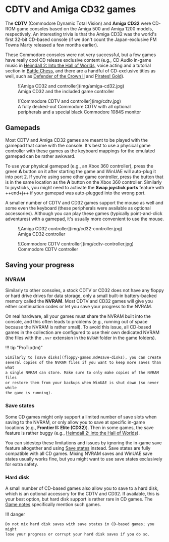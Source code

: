 # CDTV and Amiga CD32 games

The **CDTV** (Commodore Dynamic Total Vision) and **Amiga CD32** were CD-ROM
game consoles based on the Amiga 500 and Amiga 1200 models, respectively. An
interesting trivia is that the Amiga CD32 was the world's first 32-bit
CD-based console (if we don't count the Japan-exclusive FM Towns Marty
released a few months earlier).

These Commodore consoles were not very successful, but a few games have really
cool CD release exclusive content (e.g., CD Audio in-game music in
[Heimdall 2: Into the Hall of Worlds](../game-notes/g-j.md#heimdall-2-into-the-hall-of-worlds-cd32),
voice acting and a tutorial section in
[Battle Chess](../game-notes/b.md#battle-chess-cd32), and there are a handful of
CD-exclusive titles as well, such as
[Defender of the Crown II](../game-notes/d.md#defender-of-the-crown-ii-cd32) and
[Pirates! Gold](../game-notes/p.md#pirates-gold-cd32)).

<figure markdown="span">
  ![Amiga CD32 and controller](img/amiga-cd32.jpg)
  <figcaption>Amiga CD32 and the included game controller</figcaption>
</figure>

<figure markdown="span">
  ![Commodore CDTV and controller](img/cdtv.jpg)
  <figcaption>A fully decked-out Commodore CDTV with all optional peripherals and a special black Commodore 1084S monitor</figcaption>
</figure>


## Gamepads

Most CDTV and Amiga CD32 games are meant to be played with the gamepad that
came with the console. It's best to use a physical game controller with these
games as the keyboard mappings for the emulated gamepad can be rather awkward.

To use your physical gamepad (e.g., an Xbox 360 controller), press the green
**A** button on it after starting the game and WinUAE will auto-plug it into
port 2. If you're using some other game controller, press the button that is
in the same location as the **A** button on the Xbox 360 controller. Similarly
to joysticks, you might need to activate the **Swap joystick ports** feature
with ++end+j++ if your gamepad was auto-plugged into the wrong port.

A smaller number of CDTV and CD32 games support the mouse as well and some
even the keyboard (these peripherals were available as optional accessories).
Although you can play these games (typically point-and-click adventures) with
a gamepad, it's usually more convenient to use the mouse.

<figure markdown="span">
  ![Amiga CD32 controller](img/cd32-controller.jpg)
  <figcaption>Amiga CD32 controller</figcaption>
</figure>

<figure markdown="span">
  ![Commodore CDTV controller](img/cdtv-controller.jpg)
  <figcaption>Commodore CDTV controller</figcaption>
</figure>


## Saving your progress

### NVRAM

Similarly to other consoles, a stock CDTV or CD32 does not have any floppy or
hard drive drives for data storage, only a small built-in battery-backed
memory called the **NVRAM**. Most CDTV and CD32 games will give you either
continuation codes or let you save your progress to the NVRAM.

On real hardware, all your games must share the NVRAM built into the console,
and this often leads to problems (e.g., running out of space because the NVRAM
is rather small). To avoid this issue, all CD-based games in the collection
are configured to use their own dedicated NVRAM (the files with the `.nvr`
extension in the `NVRAM` folder in the game folders).

!!! tip "ProTip(tm)"

    Similarly to [save disks](floppy-games.md#save-disks), you can create
    several copies of the NVRAM files if you want to keep more saves than what
    a single NVRAM can store. Make sure to only make copies of the NVRAM files
    or restore them from your backups when WinUAE is shut down (so never while
    the game is running).

### Save states

Some CD games might only support a limited number of save slots when saving to
the NVRAM, or only allow you to save at specific in-game locations (e.g.,
**Frontier II: Elite (CD32)**). Then in some games, the save feature is rather
buggy (e.g., [Heimdall 2: Into the Hall of
Worlds](../game-notes/g-j.md#heimdall-2-into-the-hall-of-worlds-cd32)).

You can sidestep these limitations and issues by ignoring the in-game save
feature altogether and using [Save states](save-states.md) instead. Save
states are fully compatible with all CD games. Mixing NVRAM saves and WinUAE
save states usually works fine, but you might want to use save states
exclusively for extra safety.

### Hard disk

A small number of CD-based games also allow you to save to a hard disk, which
is an optional accessory for the CDTV and CD32. If available, this is your best
option, but hard disk support is rather rare in CD games. The
[Game notes](../game-notes/index.md) specifically mention such games.


!!! danger

    Do not mix hard disk saves with save states in CD-based games; you might
    lose your progress or corrupt your hard disk saves if you do so.
